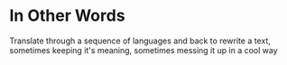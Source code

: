 # In Other Words

Translate through a sequence of languages and back to rewrite a text, sometimes keeping it's meaning, sometimes messing it up in a cool way
